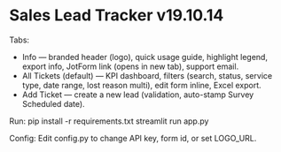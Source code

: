 # Sales Lead Tracker v19.10.14

Tabs:
- Info — branded header (logo), quick usage guide, highlight legend, export info, JotForm link (opens in new tab), support email.
- All Tickets (default) — KPI dashboard, filters (search, status, service type, date range, lost reason multi), edit form inline, Excel export.
- Add Ticket — create a new lead (validation, auto-stamp Survey Scheduled date).

Run:
pip install -r requirements.txt
streamlit run app.py

Config:
Edit config.py to change API key, form id, or set LOGO_URL.
